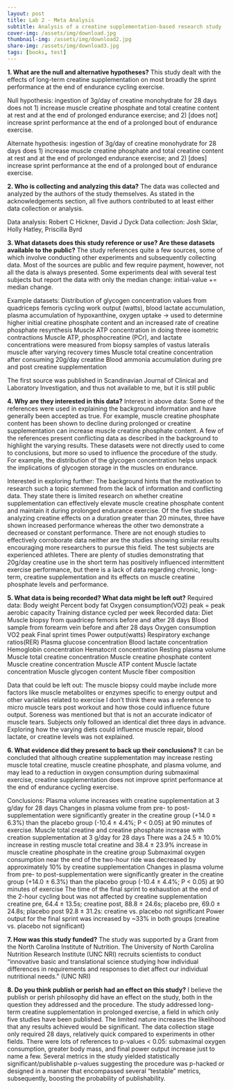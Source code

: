 ```yaml
---
layout: post
title: Lab 2 - Meta Analysis
subtitle: Analysis of a creatine supplementation-based research study
cover-img: /assets/img/download.jpg
thumbnail-img: /assets/img/download2.jpg
share-img: /assets/img/download3.jpg
tags: [books, test]
---
```


**1. What are the null and alternative hypotheses?**
This study dealt with the effects of long-term creatine supplementation on most broadly the sprint performance at the end of endurance cycling exercise. 

Null hypothesis: ingestion of 3g/day of creatine monohydrate for 28 days does not 1) increase muscle creatine phosphate and total creatine content at rest and at the end of prolonged endurance exercise; and 2) [does not] increase sprint performance at the end of a prolonged bout of endurance exercise.

Alternate hypothesis: ingestion of 3g/day of creatine monohydrate for 28 days does 1) increase muscle creatine phosphate and total creatine content at rest and at the end of prolonged endurance exercise; and 2) [does] increase sprint performance at the end of a prolonged bout of endurance exercise.

**2. Who is collecting and analyzing this data?**
The data was collected and analyzed by the authors of the study themselves. As stated in the acknowledgements section, all five authors contributed to at least either data collection or analysis.

Data analysis: Robert C Hickner, David J Dyck
Data collection: Josh Sklar, Holly Hatley, Priscilla Byrd

**3. What datasets does this study reference or use? Are these datasets available to the public?**
The study references quite a few sources, some of which involve conducting other experiments and subsequently collecting data. Most of the sources are public and few require payment, however, not all the data is always presented. Some experiments deal with several test subjects but report the data with only the median change: initial-value += median change. 

Example datasets:
Distribution of glycogen concentration values from quadriceps femoris
cycling work output (watts), blood lactate accumulation, plasma accumulation of hypoxanthine, oxygen uptake → used to determine higher initial creatine phosphate content and an increased rate of creatine phosphate resynthesis
Muscle ATP concentration in doing three isometric contractions
Muscle ATP, phosphocreatine (PCr), and lactate concentrations were measured from biopsy samples of vastus lateralis muscle after varying recovery times
Muscle total creatine concentration after consuming 20g/day creatine
Blood ammonia accumulation during pre and post creatine supplementation

The first source was published in Scandinavian Journal of Clinical and Laboratory Investigation, and thus not available to me, but it is still public

**4. Why are they interested in this data?**
Interest in above data:
Some of the references were used in explaining the background information and have generally been accepted as true. For example, muscle creatine phosphate content has been shown to decline during prolonged or creatine supplementation can increase muscle creatine phosphate content. A few of the references present conflicting data as described in the background to highlight the varying results. These datasets were not directly used to come to conclusions, but more so used to influence the procedure of the study.  For example, the distribution of the glycogen concentration helps unpack the implications of glycogen storage in the muscles on endurance. 

Interested in exploring further:
The background hints that the motivation to research such a topic stemmed from the lack of information and conflicting data. 
They state there is limited research on whether creatine supplementation can effectively elevate muscle creatine phosphate content and maintain it during prolonged endurance exercise. 
Of the five studies analyzing creatine effects on a duration greater than 20 minutes, three have shown increased performance whereas the other two demonstrate a decreased or constant performance. There are not enough studies to effectively corroborate data neither are the studies showing similar results encouraging more researchers to pursue this field. 
The test subjects are experienced athletes. There are plenty of studies demonstrating that 20g/day creatine use in the short term has positively influenced intermittent exercise performance, but there is a lack of data regarding chronic, long-term, creatine supplementation and its effects on muscle creatine phosphate levels and performance.  

**5. What data is being recorded? What data might be left out?**
Required data:
Body weight
Percent body fat
Oxygen consumption(VO2) peak = peak aerobic capacity
Training distance cycled per week
Recorded data:
Diet
Muscle biopsy from quadricep femoris before and after 28 days
Blood sample from forearm vein before and after 28 days
Oxygen consumption
VO2 peak 
Final sprint times
Power output(watts)
Respiratory exchange ratios(RER)
Plasma glucose concentration
Blood lactate concentration
Hemoglobin concentration
Hematocrit concentration
Resting plasma volume
Muscle total creatine concentration
Muscle creatine phosphate content
Muscle creatine concentration
Muscle ATP content
Muscle lactate concentration
Muscle glycogen content
Muscle fiber composition

Data that could be left out:
The muscle biopsy could maybe include more factors like muscle metabolites or enzymes specific to energy output and other variables related to exercise
I don’t think there was a reference to micro muscle tears post workout and how those could influence future output. Soreness was mentioned but that is not an accurate indicator of muscle tears.
Subjects only followed an identical diet three days in advance. Exploring how the varying diets could influence muscle repair, blood lactate, or creatine levels was not explained.

**6. What evidence did they present to back up their conclusions?**
It can be concluded that although creatine supplementation may increase resting muscle total creatine, muscle creatine phosphate, and plasma volume, and may lead to a reduction in oxygen consumption during submaximal exercise, creatine supplementation does not improve sprint performance at the end of endurance cycling exercise.

Conclusions:
Plasma volume increases with creatine supplementation at 3 g/day for 28 days
Changes in plasma volume from pre- to post-supplementation were significantly greater in the creatine group (+14.0 ± 6.3%) than the placebo group (-10.4 ± 4.4%; P < 0.05) at 90 minutes of exercise.
Muscle total creatine and creatine phosphate increase with creation supplementation at 3 g/day for 28 days
There was a 24.5 ± 10.0% increase in resting muscle total creatine and 38.4 ± 23.9% increase in muscle creatine phosphate in the creatine group
Submaximal oxygen consumption near the end of the two-hour ride was decreased 
by approximately 10% by creatine supplementation
Changes in plasma volume from pre- to post-supplementation were significantly greater in the creatine group (+14.0 ± 6.3%) than the placebo group (-10.4 ± 4.4%; P < 0.05) at 90 minutes of exercise
The time of the final sprint to exhaustion at the end of the 2-hour cycling bout was not affected by creatine supplementation
creatine pre, 64.4 ± 13.5s; creatine post, 88.8 ± 24.6s; placebo pre, 69.0 ± 24.8s; placebo post 92.8 ± 31.2s: creatine vs. placebo not significant
Power output for the final sprint was increased 
by ~33% in both groups (creatine vs. placebo not significant)


**7. How was this study funded?**
The study was supported by a Grant from the North Carolina Institute of Nutrition. The University of North Carolina Nutrition Research Institute (UNC NRI) recruits scientists to conduct “innovative basic and translational science studying how individual differences in requirements and responses to diet affect our individual nutritional needs.” (UNC NRI) 

**8. Do you think publish or perish had an effect on this study?**
I believe the publish or perish philosophy did have an effect on the study, both in the question they addressed and the procedure. 
The study addressed long-term creatine supplementation in prolonged exercise, a field in which only five studies have been published. The limited nature increases the likelihood that any results achieved would be significant. 
The data collection stage only required 28 days, relatively quick compared to experiments in other fields. 
There were lots of references to p-values < 0.05: submaximal oxygen consumption, greater body mass, and final power output increase just to name a few. Several metrics in the study yielded statistically significant/publishable p-values suggesting the procedure was p-hacked or designed in a manner that encompassed several “testable” metrics, subsequently, boosting the probability of publishability. 
